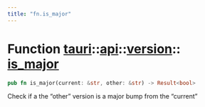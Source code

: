 ```yaml
---
title: "fn.is_major"
---
```


# Function [tauri](/docs/api/rust/tauri/../../index.html)::​[api](/docs/api/rust/tauri/../index.html)::​[version](/docs/api/rust/tauri/index.html)::​[is_major](/docs/api/rust/tauri/)

```rs
pub fn is_major(current: &str, other: &str) -> Result<bool>
```

Check if a the “other” version is a major bump from the “current”
